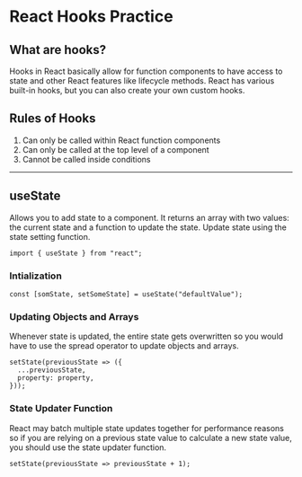 # React Hooks Practice

## What are hooks?

Hooks in React basically allow for function components to have access to state and other React features like lifecycle methods.
React has various built-in hooks, but you can also create your own custom hooks.

## Rules of Hooks

1. Can only be called within React function components
2. Can only be called at the top level of a component
3. Cannot be called inside conditions

---

## useState

Allows you to add state to a component. It returns an array with two values: the current state and a function to update the state. Update state using the state setting function.

```
import { useState } from "react";
```

### Intialization

```
const [somState, setSomeState] = useState("defaultValue");
```

### Updating Objects and Arrays

Whenever state is updated, the entire state gets overwritten so you would have to use
the spread operator to update objects and arrays.

```
setState(previousState => ({
  ...previousState,
  property: property,
}));
```

### State Updater Function

React may batch multiple state updates together for performance reasons so if you are
relying on a previous state value to calculate a new state value, you should use the
state updater function.

```
setState(previousState => previousState + 1);
```
